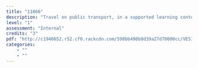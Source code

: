 ```yaml
---
title: "11866"
description: "Travel on public transport, in a supported learning context"
level: "1"
assessment: "Internal"
credits: "3"
pdf: "http://c1940652.r52.cf0.rackcdn.com/598bb498b8d39a27d70000cc/VES1-11866.pdf"
categories:
    - ""
    - ""
---
```

